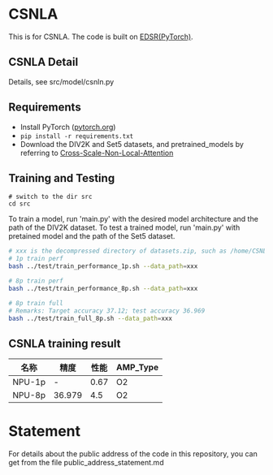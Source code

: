 # CSNLA

This is for CSNLA. The code is built on [EDSR(PyTorch)](https://github.com/sanghyun-son/EDSR-PyTorch).


## CSNLA Detail

Details, see src/model/csnln.py


## Requirements

- Install PyTorch ([pytorch.org](http://pytorch.org))
- `pip install -r requirements.txt`
- Download the DIV2K and Set5 datasets, and pretrained_models by referring to [Cross-Scale-Non-Local-Attention](https://github.com/SHI-Labs/Cross-Scale-Non-Local-Attention)

## Training and Testing

```
# switch to the dir src
cd src
```


To train a model, run 'main.py' with the desired model architecture and the path of the DIV2K dataset. To test a trained model, run 'main.py' with pretained model and the path of the Set5 dataset.

```bash
# xxx is the decompressed directory of datasets.zip, such as /home/CSNLA
# 1p train perf
bash ../test/train_performance_1p.sh --data_path=xxx

# 8p train perf
bash ../test/train_performance_8p.sh --data_path=xxx

# 8p train full
# Remarks: Target accuracy 37.12; test accuracy 36.969
bash ../test/train_full_8p.sh --data_path=xxx 
```


## CSNLA training result
|  名称  | 精度  | 性能 | AMP_Type |
| :----: | ----- | ---- | -------- |
| NPU-1p | -     | 0.67  | O2       |
| NPU-8p | 36.979 | 4.5 | O2       |


# Statement

For details about the public address of the code in this repository, you can get from the file public_address_statement.md